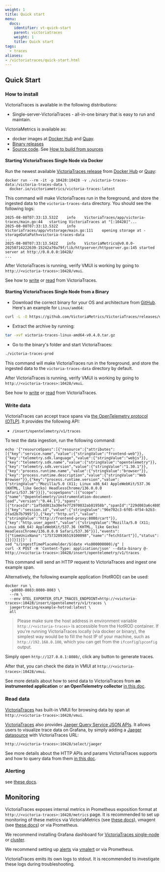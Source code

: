 ```yaml
---
weight: 1
title: Quick start
menu:
  docs:
    identifier: vt-quick-start
    parent: victoriatraces
    weight: 1
    title: Quick start
tags:
  - traces
aliases:
- /victoriatraces/quick-start.html
---
```


## Quick Start

### How to install

VictoriaTraces is available in the following distributions:

- Single-server-VictoriaTraces - all-in-one binary that is easy to run and maintain.

VictoriaMetrics is available as:

- docker images at [Docker Hub](https://hub.docker.com/r/victoriametrics/victoria-traces) and [Quay](https://quay.io/repository/victoriametrics/victoria-traces).
- [Binary releases](https://github.com/VictoriaMetrics/VictoriaTraces/releases/)
- [Source code](https://github.com/VictoriaMetrics/VictoriaTraces). See [How to build from sources](https://docs.victoriametrics.com/victoriatraces/#how-to-build-from-sources)

#### Starting VictoriaTraces Single Node via Docker

Run the newest available [VictoriaTraces release](https://docs.victoriametrics.com/victoriatraces/changelog/) from [Docker Hub](https://hub.docker.com/r/victoriametrics/victoria-traces) or [Quay](https://quay.io/repository/victoriametrics/victoria-traces):

```shell
docker run --rm -it -p 10428:10428 -v ./victoria-traces-data:/victoria-traces-data \
  docker.io/victoriametrics/victoria-traces:latest
```

This command will make VictoriaTraces run in the foreground, and store the ingested data to the `victoria-traces-data` directory. You should see the following logs:

```
2025-08-08T07:33:13.532Z	info	VictoriaTraces/app/victoria-traces/main.go:44	starting VictoriaTraces at "[:10428]"...
2025-08-08T07:33:13.532Z	info	VictoriaTraces/app/vtstorage/main.go:111	opening storage at -storageDataPath=victoria-traces-data
...
2025-08-08T07:33:13.542Z	info	VictoriaMetrics@v0.0.0-20250714222639-15242a70a79f/lib/httpserver/httpserver.go:145	started server at http://0.0.0.0:10428/
...
```

After VictoriaTraces is running, verify VMUI is working by going to `http://<victoria-traces>:10428/vmui`.

See how to [write](#write-data) or [read](#read-data) from VictoriaTraces.

#### Starting VictoriaTraces Single Node from a Binary

- Download the correct binary for your OS and architecture from [GitHub](https://github.com/VictoriaMetrics/VictoriaTraces/releases/). Here's an example for `Linux/amd64`:

```sh
curl -L -O https://github.com/VictoriaMetrics/VictoriaTraces/releases/download/v0.4.0/victoria-traces-linux-amd64-v0.4.0.tar.gz
```

- Extract the archive by running:

```sh
tar -xvf victoria-traces-linux-amd64-v0.4.0.tar.gz
```

- Go to the binary's folder and start VictoriaTraces:

```sh
./victoria-traces-prod
```

This command will make VictoriaTraces run in the foreground, and store the ingested data to the `victoria-traces-data` directory by default.

After VictoriaTraces is running, verify VMUI is working by going to `http://<victoria-traces>:10428/vmui`.

See how to [write](#write-data) or [read](#read-data) from VictoriaTraces.

### Write data

VictoriaTraces can accept trace spans via [the OpenTelemetry protocol (OTLP)](https://opentelemetry.io/docs/specs/otlp/). It provides the following API:

- `/insert/opentelemetry/v1/traces`

To test the data ingestion, run the following command:

```shell
echo '{"resourceSpans":[{"resource":{"attributes":[{"key":"service.name","value":{"stringValue":"frontend-web"}},{"key":"telemetry.sdk.language","value":{"stringValue":"webjs"}},{"key":"telemetry.sdk.name","value":{"stringValue":"opentelemetry"}},{"key":"telemetry.sdk.version","value":{"stringValue":"1.30.1"}},{"key":"process.runtime.name","value":{"stringValue":"browser"}},{"key":"process.runtime.description","value":{"stringValue":"Web Browser"}},{"key":"process.runtime.version","value":{"stringValue":"Mozilla/5.0 (X11; Linux x86_64) AppleWebKit/537.36 (KHTML, like Gecko) HeadlessChrome/136.0.0.0 Safari/537.36"}}]},"scopeSpans":[{"scope":{"name":"@opentelemetry/instrumentation-document-load","version":"0.44.1"},"spans":[{"traceId":"1af5dd013a30efe7f2970032ab81958b","spanId":"229d083a6c480511","parentSpanId":"","name":"documentLoad","kind":1,"startTimeUnixNano":"ingestTimePlaceHolder","endTimeUnixNano":"ingestTimePlaceHolder","attributes":[{"key":"session.id","value":{"stringValue":"96e702c3-6f05-4f54-b2b3-2fad2b7b7995"}},{"key":"http.url","value":{"stringValue":"http://frontend-proxy:8080/cart"}},{"key":"http.user_agent","value":{"stringValue":"Mozilla/5.0 (X11; Linux x86_64) AppleWebKit/537.36 (KHTML, like Gecko) HeadlessChrome/136.0.0.0 Safari/537.36"}}],"events":[{"timeUnixNano":"1757320936519100098","name":"fetchStart"}],"status":{}}]}]}]}' | 
sed "s/ingestTimePlaceHolder/$(date +%s000000000)/g" | 
curl -X POST -H 'Content-Type: application/json' --data-binary @- http://<victoria-traces>:10428/insert/opentelemetry/v1/traces
```

This command will send an HTTP request to VictoriaTraces and ingest one example span.

Alternatively, the following example application (HotROD) can be used:

```
docker run \
  -p8080-8083:8080-8083 \
  --rm \
  --env OTEL_EXPORTER_OTLP_TRACES_ENDPOINT=http://<victoria-traces>:10428/insert/opentelemetry/v1/traces \
  jaegertracing/example-hotrod:latest \
  all
```

> Please make sure the host address in environment variable `http://<victoria-traces>` is accessible from the HotROD container.
> If you're running VictoriaTraces locally (via docker or binary), the simplest way would be to fill the host IP of your machine,
> such as `http://192.168.0.100`, which you can get from the `ifconfig`/`ipconfig` output.

Simply open `http://127.0.0.1:8080/`, click any button to generate traces.

After that, you can check the data in VMUI at `http://<victoria-traces>:10428/vmui`.

See more details about how to send data to VictoriaTraces from **an instrumented application** or **an OpenTelemetry collector** [in this doc](https://docs.victoriametrics.com/victoriatraces/data-ingestion/opentelemetry/).

### Read data

[VictoriaTraces](https://docs.victoriametrics.com/victoriatraces/) has built-in VMUI for browsing data by span at `http://<victoria-traces>:10428/vmui`.

[VictoriaTraces](https://docs.victoriametrics.com/victoriatraces/) also provides [Jaeger Query Service JSON APIs](https://www.jaegertracing.io/docs/2.6/apis/#internal-http-json).
It allows users to visualize trace data on Grafana, by simply adding a [Jaeger datasource](https://grafana.com/docs/grafana/latest/datasources/jaeger/) with VictoriaTraces URL:

```
http://<victoria-traces>:10428/select/jaeger
```

See more details about the HTTP APIs and params VictoriaTraces supports and how to query data from them [in this doc](https://docs.victoriametrics.com/victoriatraces/querying/).

### Alerting

see [these docs](https://docs.victoriametrics.com/victoriatraces/vmalert/).

## Monitoring

VictoriaTraces exposes internal metrics in Prometheus exposition format at `http://<victoria-traces>:10428/metrics` page.
It is recommended to set up monitoring of these metrics via VictoriaMetrics
(see [these docs](https://docs.victoriametrics.com/victoriametrics/single-server-victoriametrics/#how-to-scrape-prometheus-exporters-such-as-node-exporter)),
vmagent (see [these docs](https://docs.victoriametrics.com/victoriametrics/vmagent/#how-to-collect-metrics-in-prometheus-format)) or via Prometheus.

We recommend installing Grafana dashboard for [VictoriaTraces single-node](https://grafana.com/grafana/dashboards/24136) or [cluster](https://grafana.com/grafana/dashboards/24134).

We recommend setting up [alerts](https://github.com/VictoriaMetrics/VictoriaTraces/blob/master/deployment/docker/rules/alerts-vtraces.yml)
via [vmalert](https://docs.victoriametrics.com/victoriametrics/vmalert/) or via Prometheus.

VictoriaTraces emits its own logs to stdout. It is recommended to investigate these logs during troubleshooting.
